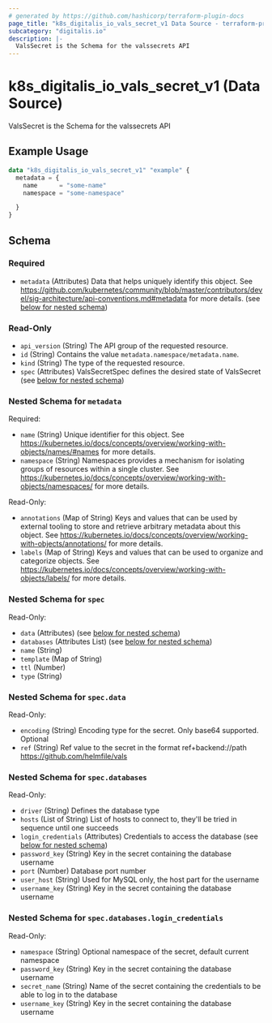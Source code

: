 ```yaml
---
# generated by https://github.com/hashicorp/terraform-plugin-docs
page_title: "k8s_digitalis_io_vals_secret_v1 Data Source - terraform-provider-k8s"
subcategory: "digitalis.io"
description: |-
  ValsSecret is the Schema for the valssecrets API
---
```


# k8s_digitalis_io_vals_secret_v1 (Data Source)

ValsSecret is the Schema for the valssecrets API

## Example Usage

```terraform
data "k8s_digitalis_io_vals_secret_v1" "example" {
  metadata = {
    name      = "some-name"
    namespace = "some-namespace"

  }
}
```

<!-- schema generated by tfplugindocs -->
## Schema

### Required

- `metadata` (Attributes) Data that helps uniquely identify this object. See https://github.com/kubernetes/community/blob/master/contributors/devel/sig-architecture/api-conventions.md#metadata for more details. (see [below for nested schema](#nestedatt--metadata))

### Read-Only

- `api_version` (String) The API group of the requested resource.
- `id` (String) Contains the value `metadata.namespace/metadata.name`.
- `kind` (String) The type of the requested resource.
- `spec` (Attributes) ValsSecretSpec defines the desired state of ValsSecret (see [below for nested schema](#nestedatt--spec))

<a id="nestedatt--metadata"></a>
### Nested Schema for `metadata`

Required:

- `name` (String) Unique identifier for this object. See https://kubernetes.io/docs/concepts/overview/working-with-objects/names/#names for more details.
- `namespace` (String) Namespaces provides a mechanism for isolating groups of resources within a single cluster. See https://kubernetes.io/docs/concepts/overview/working-with-objects/namespaces/ for more details.

Read-Only:

- `annotations` (Map of String) Keys and values that can be used by external tooling to store and retrieve arbitrary metadata about this object. See https://kubernetes.io/docs/concepts/overview/working-with-objects/annotations/ for more details.
- `labels` (Map of String) Keys and values that can be used to organize and categorize objects. See https://kubernetes.io/docs/concepts/overview/working-with-objects/labels/ for more details.


<a id="nestedatt--spec"></a>
### Nested Schema for `spec`

Read-Only:

- `data` (Attributes) (see [below for nested schema](#nestedatt--spec--data))
- `databases` (Attributes List) (see [below for nested schema](#nestedatt--spec--databases))
- `name` (String)
- `template` (Map of String)
- `ttl` (Number)
- `type` (String)

<a id="nestedatt--spec--data"></a>
### Nested Schema for `spec.data`

Read-Only:

- `encoding` (String) Encoding type for the secret. Only base64 supported. Optional
- `ref` (String) Ref value to the secret in the format ref+backend://path https://github.com/helmfile/vals


<a id="nestedatt--spec--databases"></a>
### Nested Schema for `spec.databases`

Read-Only:

- `driver` (String) Defines the database type
- `hosts` (List of String) List of hosts to connect to, they'll be tried in sequence until one succeeds
- `login_credentials` (Attributes) Credentials to access the database (see [below for nested schema](#nestedatt--spec--databases--login_credentials))
- `password_key` (String) Key in the secret containing the database username
- `port` (Number) Database port number
- `user_host` (String) Used for MySQL only, the host part for the username
- `username_key` (String) Key in the secret containing the database username

<a id="nestedatt--spec--databases--login_credentials"></a>
### Nested Schema for `spec.databases.login_credentials`

Read-Only:

- `namespace` (String) Optional namespace of the secret, default current namespace
- `password_key` (String) Key in the secret containing the database username
- `secret_name` (String) Name of the secret containing the credentials to be able to log in to the database
- `username_key` (String) Key in the secret containing the database username

